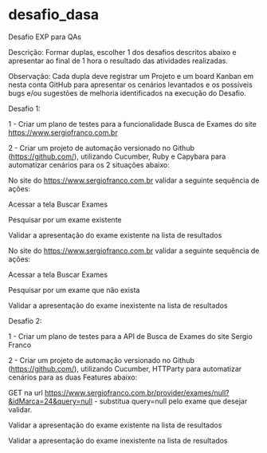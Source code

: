 # desafio_dasa

Desafio EXP para QAs

Descrição: Formar duplas, escolher 1 dos desafios descritos abaixo e apresentar ao final de 1 hora o resultado das atividades realizadas.

Observação: Cada dupla deve registrar um Projeto e um board Kanban em nesta conta GitHub para apresentar os cenários levantados e os possíveis bugs e/ou sugestões de melhoria identificados na execução do Desafio.

Desafio 1:

1 - Criar um plano de testes para a funcionalidade Busca de Exames do site https://www.sergiofranco.com.br

2 - Criar um projeto de automação versionado no Github (https://github.com/), utilizando Cucumber, Ruby e Capybara para automatizar cenários para os 2 situações abaixo:

No site do https://www.sergiofranco.com.br validar a seguinte sequência de ações:

Acessar a tela Buscar Exames

Pesquisar por um exame existente

Validar a apresentação do exame existente na lista de resultados

No site do https://www.sergiofranco.com.br validar a seguinte sequência de ações:

Acessar a tela Buscar Exames

Pesquisar por um exame que não exista

Validar a apresentação do exame inexistente na lista de resultados

Desafio 2:

1 - Criar um plano de testes para a API de Busca de Exames do site Sergio Franco

2 - Criar um projeto de automação versionado no Github (https://github.com/), utilizando Cucumber, HTTParty para automatizar cenários para as duas Features abaixo:

GET na url https://www.sergiofranco.com.br/provider/exames/null?&idMarca=24&query=null - substitua query=null pelo exame que desejar validar.

Validar a apresentação do exame existente na lista de resultados

Validar a apresentação do exame inexistente na lista de resultados
